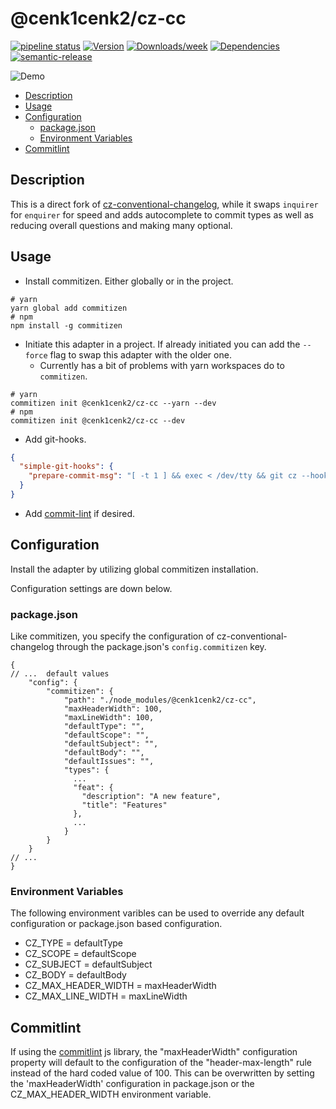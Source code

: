 # @cenk1cenk2/cz-cc

[![pipeline status](https://gitlab.kilic.dev/libraries/cz-cc/badges/master/pipeline.svg)](https://gitlab.kilic.dev/libraries/cz-cc/-/commits/master) [![Version](https://img.shields.io/npm/v/@cenk1cenk2/cz-cc.svg)](https://npmjs.org/package/@cenk1cenk2/cz-cc) [![Downloads/week](https://img.shields.io/npm/dw/@cenk1cenk2/cz-cc.svg)](https://npmjs.org/package/@cenk1cenk2/cz-cc) [![Dependencies](https://img.shields.io/librariesio/release/npm/@cenk1cenk2/cz-cc)](https://npmjs.org/package/@cenk1cenk2/cz-cc) [![semantic-release](https://img.shields.io/badge/%20%20%F0%9F%93%A6%F0%9F%9A%80-semantic--release-e10079.svg)](https://github.com/semantic-release/semantic-release)

![Demo](./demo/demo.gif)

<!-- toc -->

- [Description](#description)
- [Usage](#usage)
- [Configuration](#configuration)
  - [package.json](#packagejson)
  - [Environment Variables](#environment-variables)
- [Commitlint](#commitlint)

<!-- tocstop -->

## Description

This is a direct fork of [cz-conventional-changelog](https://github.com/commitizen/cz-conventional-changelog), while it swaps `inquirer` for `enquirer` for speed and adds autocomplete to commit types as well as reducing overall questions and making many optional.

## Usage

- Install commitizen. Either globally or in the project.

```shell
# yarn
yarn global add commitizen
# npm
npm install -g commitizen
```

- Initiate this adapter in a project. If already initiated you can add the `--force` flag to swap this adapter with the older one.
  - Currently has a bit of problems with yarn workspaces do to `commitizen`.

```shell
# yarn
commitizen init @cenk1cenk2/cz-cc --yarn --dev
# npm
commitizen init @cenk1cenk2/cz-cc --dev
```

- Add git-hooks.

```json
{
  "simple-git-hooks": {
    "prepare-commit-msg": "[ -t 1 ] && exec < /dev/tty && git cz --hook || true"
  }
}
```

- Add [commit-lint](https://github.com/conventional-changelog/commitlint#readme) if desired.

## Configuration

Install the adapter by utilizing global commitizen installation.

Configuration settings are down below.

### package.json

Like commitizen, you specify the configuration of cz-conventional-changelog through the package.json's `config.commitizen` key.

```json5
{
// ...  default values
    "config": {
        "commitizen": {
            "path": "./node_modules/@cenk1cenk2/cz-cc",
            "maxHeaderWidth": 100,
            "maxLineWidth": 100,
            "defaultType": "",
            "defaultScope": "",
            "defaultSubject": "",
            "defaultBody": "",
            "defaultIssues": "",
            "types": {
              ...
              "feat": {
                "description": "A new feature",
                "title": "Features"
              },
              ...
            }
        }
    }
// ...
}
```

### Environment Variables

The following environment varibles can be used to override any default configuration or package.json based configuration.

- CZ_TYPE = defaultType
- CZ_SCOPE = defaultScope
- CZ_SUBJECT = defaultSubject
- CZ_BODY = defaultBody
- CZ_MAX_HEADER_WIDTH = maxHeaderWidth
- CZ_MAX_LINE_WIDTH = maxLineWidth

## Commitlint

If using the [commitlint](https://github.com/conventional-changelog/commitlint) js library, the "maxHeaderWidth" configuration property will default to the configuration of the "header-max-length" rule instead of the hard coded value of 100. This can be overwritten by setting the 'maxHeaderWidth' configuration in package.json or the CZ_MAX_HEADER_WIDTH environment variable.
